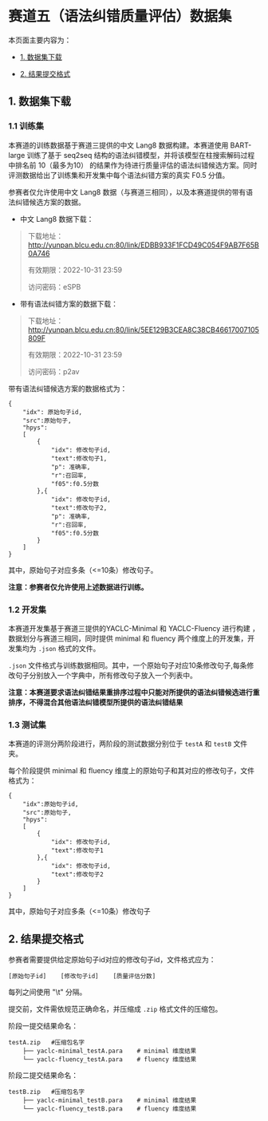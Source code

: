 # 赛道五（语法纠错质量评估）数据集

本页面主要内容为：

- [1. 数据集下载](#1-数据集下载)

- [2. 结果提交格式](#2-结果提交格式)

## 1. 数据集下载

### 1.1 训练集

本赛道的训练数据基于赛道三提供的中文 Lang8 数据构建。本赛道使用 BART-large 训练了基于 seq2seq 结构的语法纠错模型，并将该模型在柱搜索解码过程中排名前 10（最多为10） 的结果作为待进行质量评估的语法纠错候选方案。同时评测数据给出了训练集和开发集中每个语法纠错方案的真实 F0.5 分值。

参赛者仅允许使用中文 Lang8 数据（与赛道三相同），以及本赛道提供的带有语法纠错候选方案的数据。

- 中文 Lang8 数据下载：

> 下载地址：http://yunpan.blcu.edu.cn:80/link/EDBB933F1FCD49C054F9AB7F65B0A746
>
> 有效期限：2022-10-31 23:59
>
> 访问密码：eSPB

- 带有语法纠错方案的数据下载：

> 下载地址：http://yunpan.blcu.edu.cn:80/link/5EE129B3CEA8C38CB46617007105809F
>
> 有效期限：2022-10-31 23:59
>
> 访问密码：p2av

带有语法纠错候选方案的数据格式为：

```
{
	"idx": 原始句子id,
	"src":原始句子,
	"hpys": 
	[
		{
			"idx": 修改句子id,
			"text":修改句子1,
			"p": 准确率,
			"r":召回率,
			"f05":f0.5分数
		},{
			"idx": 修改句子id,
			"text":修改句子2,
			"p": 准确率,
			"r":召回率,
			"f05":f0.5分数
		}
	]
}
```

其中，原始句子对应多条（<=10条）修改句子。

**注意：参赛者仅允许使用上述数据进行训练。**

### 1.2 开发集

本赛道开发集基于赛道三提供的YACLC-Minimal 和 YACLC-Fluency 进行构建 ，数据划分与赛道三相同，同时提供 minimal 和 fluency 两个维度上的开发集，开发集均为 `.json` 格式的文件。

`.json` 文件格式与训练数据相同。其中，一个原始句子对应10条修改句子,每条修改句子分别放入一个字典中，所有修改句子放入一个列表中。

**注意：本赛道要求语法纠错结果重排序过程中只能对所提供的语法纠错候选进行重排序，不得混合其他语法纠错模型所提供的语法纠错结果**

### 1.3 测试集

本赛道的评测分两阶段进行，两阶段的测试数据分别位于 `testA` 和 `testB` 文件夹。

每个阶段提供 minimal 和 fluency 维度上的原始句子和其对应的修改句子，文件格式为：

```
{
	"idx":原始句子id,
	"src":原始句子,
	"hpys": 
	[
		{
			"idx": 修改句子id,
			"text":修改句子1
		},{
			"idx": 修改句子id,
			"text":修改句子2
		}
	]
}
```

其中，原始句子对应多条（<=10条）修改句子

## 2. 结果提交格式

参赛者需要提供给定原始句子id对应的修改句子id，文件格式应为：

```
[原始句子id]    [修改句子id]    [质量评估分数]
```

每列之间使用 "\t" 分隔。

提交前，文件需依规范正确命名，并压缩成 `.zip` 格式文件的压缩包。

阶段一提交结果命名：

```
testA.zip	#压缩包名字
    ├── yaclc-minimal_testA.para	# minimal 维度结果
    └── yaclc-fluency_testA.para	# fluency 维度结果
```

阶段二提交结果命名：

```
testB.zip	#压缩包名字
    ├── yaclc-minimal_testB.para	# minimal 维度结果
    └── yaclc-fluency_testB.para	# fluency 维度结果
```

